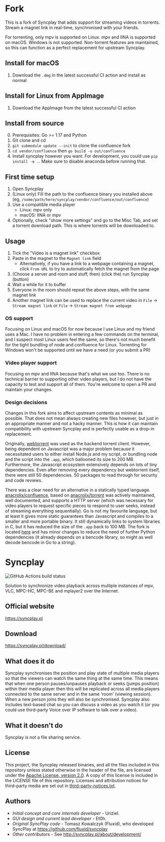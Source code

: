<!---
# Copyright (C) 2019 Syncplay
# This file is licensed under the MIT license - http://opensource.org/licenses/MIT

# Permission is hereby granted, free of charge, to any person obtaining a copy
# of this software and associated documentation files (the "Software"), to deal
# in the Software without restriction, including without limitation the rights
# to use, copy, modify, merge, publish, distribute, sublicense, and/or sell
# copies of the Software, and to permit persons to whom the Software is
# furnished to do so, subject to the following conditions:

# The above copyright notice and this permission notice shall be included in all
# copies or substantial portions of the Software.

# THE SOFTWARE IS PROVIDED "AS IS", WITHOUT WARRANTY OF ANY KIND, EXPRESS OR
# IMPLIED, INCLUDING BUT NOT LIMITED TO THE WARRANTIES OF MERCHANTABILITY,
# FITNESS FOR A PARTICULAR PURPOSE AND NONINFRINGEMENT. IN NO EVENT SHALL THE
# AUTHORS OR COPYRIGHT HOLDERS BE LIABLE FOR ANY CLAIM, DAMAGES OR OTHER
# LIABILITY, WHETHER IN AN ACTION OF CONTRACT, TORT OR OTHERWISE, ARISING FROM,
# OUT OF OR IN CONNECTION WITH THE SOFTWARE OR THE USE OR OTHER DEALINGS IN THE
# SOFTWARE.
-->

# Fork

This is a fork of Syncplay that adds support for streaming videos in torrents. Stream a magnet link in real-time, synchronised with your friends.

For torrenting, only mpv is supported on Linux. mpv and IINA is supported on macOS. Windows is not supported. Non-torrent features are maintained, so this can function as a perfect replacement for upstream Syncplay.

## Install for macOS

1. Download the `.dmg` in the latest successful CI action and install as normal

## Install for Linux from AppImage

1. Download the AppImage from the latest successful CI action

## Install from source

0. Prerequisites: Go >= 1.17 and Python
1. Git clone and cd
2. `git submodule update --init` to clone the confluence fork
3. `cd vendor/confluence` then `go build -o out/confluence`
4. Install syncplay however you want. For development, you could use `pip install -e .`. Make sure to disable anaconda before running that.

## First time setup

1. Open Syncplay
2. (Linux only) Fill the path to the confluence binary you installed above (eg, `/some/path/here/syncplay/vendor/confluence/out/confluence`)
3. Use a compatible media player
    - Linux: mpv only
    - macOS: IINA or mpv
4. Optionally, check "show more settings" and go to the Misc Tab, and set a torrent download path. This is where torrents will be downloaded to.

## Usage

1. Tick the "Video is a magnet link" checkbox
2. Paste in the magnet to the `Magnet link` field
    - Alternatively, if you have a link to a webpage containing a magnet, click `From URL` to try to automatically fetch the magnet from the page
3. (Choose a server and room and stuff, then) (click the) run Syncplay (button)
4. Wait a while for it to buffer
5. Everyone in the room should repeat the above steps, with the same magnet link
6. Another magnet link can be used to replace the current video in `File` -> `Stream magnet link` or `File` -> `Stream magnet from webpage`

### OS support

Focusing on Linux and macOS for now because I use Linux and my friend uses a Mac. I have no problem in entering a few commands on the terminal, and I suspect most Linux users feel the same, so there's not much benefit for the tight bundling of node and confluence for Linux. Torrenting for Windows won't be supported until we have a need (or you submit a PR)

### Video player support

Focusing on mpv and IINA because that's what we use too. There is no technical barrier to supporting other video players, but I do not have the capacity to test and support all of them. You're welcome to open a PR and maintain your changes.

### Design decisions

Changes in this fork aims to affect upstream contents as minimal as possible. That does not mean always creating new files however, but just in an appropriate manner and not a hacky manner. This is how it can maintain compatibility with upstream Syncplay and is perfectly usable as a drop-in replacement.

Originally, [webtorrent](https://github.com/webtorrent/webtorrent) was used as the backend torrent client. However, being dependent on Javascript was a major problem because it necessitated users to either install Node.js and my script, or bundling node and the script into the `.app`, which ballooned its size to 200 MB. Furthermore, the Javascript ecosystem extensively depends on lots of tiny dependencies. Even after removing every dependency but webtorrent itself, there were still 50 dependencies. 50 packages to read through for security and code reviews.

There was a clear need for an alternative in a statically typed language. [anacrolix/confluence](https://github.com/anacrolix/confluence), based on [anacrolix/torrent](https://github.com/anacrolix/torrent) was actively maintained, well documented, and supports a HTTP server (which was necessary for video players to request specific pieces to respond to user seeks, instead of streaming everything sequentially). Go is not my favourite language, but at least it gives more static guarantees than Javascript and compiles to a smaller and more portable binary. It still dynamically links to system libraries in C, but it has reduced the size of the `.app` back to 100 MB. The fork is located [here](https://github.com/akazukin5151/confluence) and has minor changes to reduce the need of further Python dependencies (it already depends on a bencode library, so might as well decode bencode in Go to a string).

# Syncplay
![GitHub Actions build status](https://github.com/Syncplay/syncplay/workflows/Build/badge.svg)

Solution to synchronize video playback across multiple instances of mpv, VLC, MPC-HC, MPC-BE and mplayer2 over the Internet.

## Official website
https://syncplay.pl

## Download
https://syncplay.pl/download/

## What does it do

Syncplay synchronises the position and play state of multiple media players so that the viewers can watch the same thing at the same time.
This means that when one person pauses/unpauses playback or seeks (jumps position) within their media player then this will be replicated across all media players connected to the same server and in the same 'room' (viewing session).
When a new person joins they will also be synchronised. Syncplay also includes text-based chat so you can discuss a video as you watch it (or you could use third-party Voice over IP software to talk over a video).

## What it doesn't do

Syncplay is not a file sharing service.

## License

This project, the Syncplay released binaries, and all the files included in this repository unless stated otherwise in the header of the file, are licensed under the [Apache License, version 2.0](https://www.apache.org/licenses/LICENSE-2.0.html). A copy of this license is included in the LICENSE file of this repository. Licenses and attribution notices for third-party media are set out in [third-party-notices.txt](syncplay/resources/third-party-notices.txt).

## Authors
* *Initial concept and core internals developer* - Uriziel.
* *GUI design and current lead developer* - Et0h.
* *Original SyncPlay code* - Tomasz Kowalczyk (Fluxid), who developed SyncPlay at https://github.com/fluxid/syncplay
* *Other contributors* - See http://syncplay.pl/about/development/

